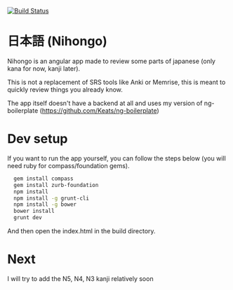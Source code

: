 [![Build Status](https://drone.io/github.com/Keats/nihongo/status.png)](https://drone.io/github.com/Keats/nihongo/latest)

# 日本語 (Nihongo)
Nihongo is an angular app made to review some parts of japanese (only kana for now, kanji later).

This is not a replacement of SRS tools like Anki or Memrise, this is meant to quickly review things you already know.

The app itself doesn't have a backend at all and uses my version of ng-boilerplate (https://github.com/Keats/ng-boilerplate)

# Dev setup
If you want to run the app yourself, you can follow the steps below (you will need ruby for compass/foundation gems).
```bash
  gem install compass
  gem install zurb-foundation
  npm install
  npm install -g grunt-cli
  npm install -g bower
  bower install
  grunt dev
```

And then open the index.html in the build directory.

# Next
I will try to add the N5, N4, N3 kanji relatively soon
